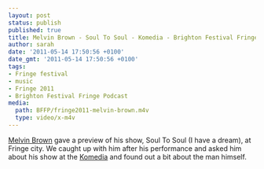 ```yaml
---
layout: post
status: publish
published: true
title: Melvin Brown - Soul To Soul - Komedia - Brighton Festival Fringe 2011
author: sarah
date: '2011-05-14 17:50:56 +0100'
date_gmt: '2011-05-14 17:50:56 +0100'
tags:
- Fringe festival
- music
- Fringe 2011
- Brighton Festival Fringe Podcast
media:
  path: BFFP/fringe2011-melvin-brown.m4v
  type: video/x-m4v
---
```

<a href="http://www.movinmelvin.com" target="_blank">Melvin Brown</a> gave a 
preview of his show, Soul To Soul (I have a dream), at Fringe city. We caught 
up with him after his performance and asked him about his show at the
<a href="http://www.komedia.co.uk/brighton" target="_blank">Komedia</a> and 
found out a bit about the man himself.
